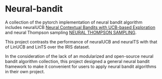# Neural-bandit

A collection of the pytorch implementation of neural bandit algorithm includes neuralUCB [Neural Contextual Bandits with UCB-based Exploration](https://arxiv.org/pdf/1911.04462.pdf) and neural Thompson sampling [NEURAL THOMPSON SAMPLING](https://arxiv.org/pdf/2010.00827.pdf).

This project contrasts the performance of neuralUCB and neuralTS with that of LinUCB and LinTS over the IRIS dataset.

In the consideration of the lack of an modularized and open-source neural bandit algorithm collection, this project designed a general neural bandit framework to make it convenient for users to apply neural bandit algorithms in their own project. 

